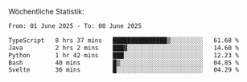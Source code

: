 
Wöchentliche Statistik:
<!--START_SECTION:waka-->

```txt
From: 01 June 2025 - To: 08 June 2025

TypeScript   8 hrs 37 mins   ███████████████▒░░░░░░░░░   61.68 %
Java         2 hrs 2 mins    ███▓░░░░░░░░░░░░░░░░░░░░░   14.60 %
Python       1 hr 42 mins    ███░░░░░░░░░░░░░░░░░░░░░░   12.23 %
Bash         40 mins         █▒░░░░░░░░░░░░░░░░░░░░░░░   04.85 %
Svelte       36 mins         █░░░░░░░░░░░░░░░░░░░░░░░░   04.29 %
```

<!--END_SECTION:waka-->
